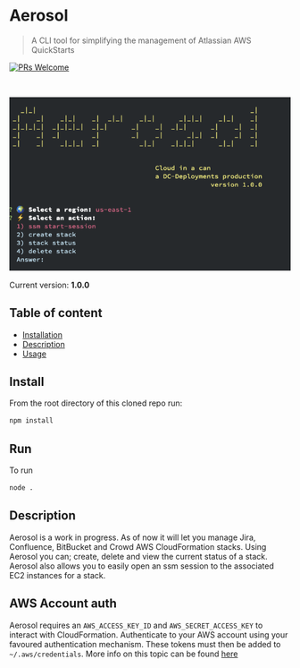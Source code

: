 # Aerosol
> A CLI tool for simplifying the management of Atlassian AWS QuickStarts 
>
[![PRs Welcome](https://img.shields.io/badge/PRs-welcome-brightgreen.svg?style=flat-square)](contributing.md)

<br />
<p align="center">
  <img  src="documentation/images/aersol.png" />
</p>

Current version: **1.0.0**

## Table of content

 - [Installation](#install)
 - [Description](#description)
 - [Usage](#usage)

## Install
From the root directory of this cloned repo run:

```bash
npm install
```

## Run
To run

```bash
node .
``` 

## Description
Aerosol is a work in progress. As of now it will let you manage Jira, Confluence, BitBucket and Crowd AWS CloudFormation stacks. Using Aerosol you can; create, delete and view the current status of a stack. Aerosol also allows you to easily open an ssm session to the associated EC2 instances for a stack.

## AWS Account auth
Aerosol requires an `AWS_ACCESS_KEY_ID` and `AWS_SECRET_ACCESS_KEY` to interact with CloudFormation. Authenticate to your AWS account using your favoured authentication mechanism. These tokens must then be added to `~/.aws/credentials`. More info on this topic can be found [here](https://docs.aws.amazon.com/cli/latest/userguide/cli-configure-files.html)
